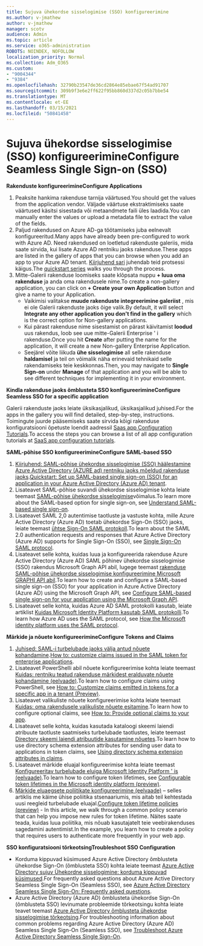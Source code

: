 ```yaml
---
title: Sujuva ühekordse sisselogimise (SSO) konfigureerimine
ms.author: v-jmathew
author: v-jmathew
manager: scotv
audience: Admin
ms.topic: article
ms.service: o365-administration
ROBOTS: NOINDEX, NOFOLLOW
localization_priority: Normal
ms.collection: Adm_O365
ms.custom:
- "9004344"
- "9384"
ms.openlocfilehash: 32790b23547de36cd2864e85ebae67f54ad91707
ms.sourcegitcommit: 309b9f3e6e2ff622f95bb860d337d2c05b7bbe54
ms.translationtype: MT
ms.contentlocale: et-EE
ms.lasthandoff: 03/15/2021
ms.locfileid: "50841458"
---
```

# <a name="configure-seamless-single-sign-on-sso"></a><span data-ttu-id="c448f-102">Sujuva ühekordse sisselogimise (SSO) konfigureerimine</span><span class="sxs-lookup"><span data-stu-id="c448f-102">Configure Seamless Single Sign-on (SSO)</span></span>

<span data-ttu-id="c448f-103">**Rakenduste konfigureerimine**</span><span class="sxs-lookup"><span data-stu-id="c448f-103">**Configure Applications**</span></span>

1. <span data-ttu-id="c448f-104">Peaksite hankima rakenduse tarnija väärtused.</span><span class="sxs-lookup"><span data-stu-id="c448f-104">You should get the values from the application vendor.</span></span> <span data-ttu-id="c448f-105">Väljade väärtuse ekstraktimiseks saate väärtused käsitsi sisestada või metaandmete faili üles laadida.</span><span class="sxs-lookup"><span data-stu-id="c448f-105">You can manually enter the values or upload a metadata file to extract the value of the fields.</span></span>
2. <span data-ttu-id="c448f-106">Paljud rakendused on Azure AD-ga töötamiseks juba eelnevalt konfigureeritud.</span><span class="sxs-lookup"><span data-stu-id="c448f-106">Many apps have already been pre-configured to work with Azure AD.</span></span> <span data-ttu-id="c448f-107">Need rakendused on loetletud rakenduste galeriis, mida saate sirvida, kui lisate Azure AD rentniku jaoks rakenduse.</span><span class="sxs-lookup"><span data-stu-id="c448f-107">These apps are listed in the gallery of apps that you can browse when you add an app to your Azure AD tenant.</span></span> <span data-ttu-id="c448f-108">[Kiirjuhend sari](https://docs.microsoft.com/azure/active-directory/manage-apps/add-application-portal-configure) juhendab teid protsessi käigus.</span><span class="sxs-lookup"><span data-stu-id="c448f-108">The [quickstart series](https://docs.microsoft.com/azure/active-directory/manage-apps/add-application-portal-configure) walks you through the process.</span></span>
3. <span data-ttu-id="c448f-109">Mitte-Galerii rakenduse loomiseks saate klõpsata nuppu **+ luua oma rakenduse** ja anda oma rakendusele nime.</span><span class="sxs-lookup"><span data-stu-id="c448f-109">To create a non-gallery application, you can click on **+ Create your own Application** button and give a name to your Application.</span></span>
    - <span data-ttu-id="c448f-110">Vaikimisi valitakse **muude rakenduste integreerimine galeriist** , mis ei ole Galerii rakenduste jaoks õige valik.</span><span class="sxs-lookup"><span data-stu-id="c448f-110">By default, it will select **Integrate any other application you don't find in the gallery** which is the correct option for Non-gallery applications.</span></span>
    - <span data-ttu-id="c448f-111">Kui pärast rakenduse nime sisestamist on pärast käivitamist **loodud** uus rakendus, loob see uue mitte-Galerii Enterprise ' i rakenduse.</span><span class="sxs-lookup"><span data-stu-id="c448f-111">Once you hit **Create** after putting the name for the application, it will create a new Non-gallery Enterprise Application.</span></span>
    - <span data-ttu-id="c448f-112">Seejärel võite liikuda **ühe sisselogimise** all selle rakenduse **haldamisel** ja teil on võimalik näha erinevaid tehnikaid selle rakendamiseks teie keskkonnas.</span><span class="sxs-lookup"><span data-stu-id="c448f-112">Then, you may navigate to **Single Sign-on** under **Manage** of that application and you will be able to see different techniques for implementing it in your environment.</span></span>

<span data-ttu-id="c448f-113">**Kindla rakenduse jaoks õmblusteta SSO konfigureerimine**</span><span class="sxs-lookup"><span data-stu-id="c448f-113">**Configure Seamless SSO for a specific application**</span></span>

<span data-ttu-id="c448f-114">Galerii rakenduste jaoks leiate üksikasjalikud, üksikasjalikud juhised.</span><span class="sxs-lookup"><span data-stu-id="c448f-114">For the apps in the gallery you will find detailed, step-by-step, instructions.</span></span> <span data-ttu-id="c448f-115">Toimingute juurde pääsemiseks saate sirvida kõigi rakenduse konfiguratsiooni õpetuste loendit aadressil [Saas app Configuration Tutorials](https://docs.microsoft.com/azure/active-directory/saas-apps/tutorial-list).</span><span class="sxs-lookup"><span data-stu-id="c448f-115">To access the steps you can browse a list of all app configuration tutorials at [SaaS app configuration tutorials](https://docs.microsoft.com/azure/active-directory/saas-apps/tutorial-list).</span></span>

<span data-ttu-id="c448f-116">**SAML-põhise SSO konfigureerimine**</span><span class="sxs-lookup"><span data-stu-id="c448f-116">**Configure SAML-based SSO**</span></span>

1. <span data-ttu-id="c448f-117">[Kiirjuhend: SAML-põhise ühekordse sisselogimise (SSO) häälestamine Azure Active Directory (AZURE ad) rentniku jaoks mõeldud rakenduse jaoks](https://docs.microsoft.com/azure/active-directory/manage-apps/add-application-portal-setup-sso).</span><span class="sxs-lookup"><span data-stu-id="c448f-117">[Quickstart: Set up SAML-based single sign-on (SSO) for an application in your Azure Active Directory (Azure AD) tenant](https://docs.microsoft.com/azure/active-directory/manage-apps/add-application-portal-setup-sso).</span></span>
2. <span data-ttu-id="c448f-118">Lisateavet SAML-põhise suvandi ühekordse sisselogimise kohta leiate teemast [SAML-põhise ühekordse sisselogimise](https://docs.microsoft.com/azure/active-directory/manage-apps/configure-saml-single-sign-on)võimalus.</span><span class="sxs-lookup"><span data-stu-id="c448f-118">To learn more about the SAML-based option for single sign-on, see [Understand SAML-based single sign-on](https://docs.microsoft.com/azure/active-directory/manage-apps/configure-saml-single-sign-on).</span></span>
3. <span data-ttu-id="c448f-119">Lisateavet SAML 2,0 autentimise taotluste ja vastuste kohta, mille Azure Active Directory (Azure AD) toetab ühekordse Sign-On (SSO) jaoks, leiate teemast [ühtse Sign-On SAML protokoll](https://docs.microsoft.com/azure/active-directory/develop/single-sign-on-saml-protocol).</span><span class="sxs-lookup"><span data-stu-id="c448f-119">To learn about the SAML 2.0 authentication requests and responses that Azure Active Directory (Azure AD) supports for Single Sign-On (SSO), see [Single Sign-On SAML protocol](https://docs.microsoft.com/azure/active-directory/develop/single-sign-on-saml-protocol).</span></span>
4. <span data-ttu-id="c448f-120">Lisateavet selle kohta, kuidas luua ja konfigureerida rakenduse Azure Active Directory (Azure AD) SAML põhinev ühekordse sisselogimise (SSO) rakendus Microsoft Graph API abil, lugege teemast [rakenduse SAML-põhise ühekordse sisselogimise konfigureerimine Microsoft GRAPHI API abil](https://docs.microsoft.com/graph/application-saml-sso-configure-api).</span><span class="sxs-lookup"><span data-stu-id="c448f-120">To learn how to create and configure a SAML-based single sign-on (SSO) for your application in Azure Active Directory (Azure AD) using the Microsoft Graph API, see [Configure SAML-based single sign-on for your application using the Microsoft Graph API](https://docs.microsoft.com/graph/application-saml-sso-configure-api).</span></span>
5. <span data-ttu-id="c448f-121">Lisateavet selle kohta, kuidas Azure AD SAML protokolli kasutab, leiate artiklist [Kuidas Microsoft Identity Platform kasutab SAML protokolli](https://docs.microsoft.com/azure/active-directory/develop/active-directory-saml-protocol-reference).</span><span class="sxs-lookup"><span data-stu-id="c448f-121">To learn how Azure AD uses the SAML protocol, see [How the Microsoft identity platform uses the SAML protocol](https://docs.microsoft.com/azure/active-directory/develop/active-directory-saml-protocol-reference).</span></span>

<span data-ttu-id="c448f-122">**Märkide ja nõuete konfigureerimine**</span><span class="sxs-lookup"><span data-stu-id="c448f-122">**Configure Tokens and Claims**</span></span>

1. <span data-ttu-id="c448f-123">[Juhised: SAML-i turbelubade jaoks välja antud nõuete kohandamine](https://docs.microsoft.com/azure/active-directory/develop/active-directory-saml-claims-customization).</span><span class="sxs-lookup"><span data-stu-id="c448f-123">[How to: customize claims issued in the SAML token for enterprise applications](https://docs.microsoft.com/azure/active-directory/develop/active-directory-saml-claims-customization).</span></span>
2. <span data-ttu-id="c448f-124">Lisateavet PowerShelli abil nõuete konfigureerimise kohta leiate teemast [Kuidas: rentniku teatud rakenduse märkidest eralduvate nõuete kohandamine (eelvaade)](https://docs.microsoft.com/azure/active-directory/develop/active-directory-claims-mapping).</span><span class="sxs-lookup"><span data-stu-id="c448f-124">To learn how to configure claims using PowerShell, see [How to: Customize claims emitted in tokens for a specific app in a tenant (Preview)](https://docs.microsoft.com/azure/active-directory/develop/active-directory-claims-mapping).</span></span>
3. <span data-ttu-id="c448f-125">Lisateavet valikuliste nõuete konfigureerimise kohta leiate teemast [Kuidas: oma rakendusele valikuliste nõuete esitamine](https://docs.microsoft.com/azure/active-directory/develop/active-directory-optional-claims).</span><span class="sxs-lookup"><span data-stu-id="c448f-125">To learn how to configure optional claims, see [How to: Provide optional claims to your app](https://docs.microsoft.com/azure/active-directory/develop/active-directory-optional-claims).</span></span>
4. <span data-ttu-id="c448f-126">Lisateavet selle kohta, kuidas kasutada kataloogi skeemi laiendi atribuute taotluste saatmiseks turbelubade taotlustes, leiate teemast [Directory skeemi laiendi atribuutide kasutamine nõuetes](https://docs.microsoft.com/azure/active-directory/develop/active-directory-schema-extensions).</span><span class="sxs-lookup"><span data-stu-id="c448f-126">To learn how to use directory schema extension attributes for sending user data to applications in token claims, see [Using directory schema extension attributes in claims](https://docs.microsoft.com/azure/active-directory/develop/active-directory-schema-extensions).</span></span>
5. <span data-ttu-id="c448f-127">Lisateavet märkide eluajal konfigureerimise kohta leiate teemast [Konfigureeritav turbelubade eluiga Microsoft Identity Platform ' is (eelvaade)](https://docs.microsoft.com/azure/active-directory/develop/active-directory-configurable-token-lifetimes).</span><span class="sxs-lookup"><span data-stu-id="c448f-127">To learn how to configure token lifetimes, see [Configurable token lifetimes in the Microsoft identity platform (preview)](https://docs.microsoft.com/azure/active-directory/develop/active-directory-configurable-token-lifetimes).</span></span>
6. <span data-ttu-id="c448f-128">[Märkide eluaegsete poliitikate konfigureerimine (eelvaade)](https://docs.microsoft.com/azure/active-directory/develop/configure-token-lifetimes) – selles artiklis me käime ühise poliitika stsenaariumis, mis aitab teil kehtestada uusi reegleid turbelubade eluajal.</span><span class="sxs-lookup"><span data-stu-id="c448f-128">[Configure token lifetime policies (preview)](https://docs.microsoft.com/azure/active-directory/develop/configure-token-lifetimes) - In this article, we walk through a common policy scenario that can help you impose new rules for token lifetime.</span></span> <span data-ttu-id="c448f-129">Näites saate teada, kuidas luua poliitika, mis nõuab kasutajatelt teie veebirakenduses sagedamini autentimist.</span><span class="sxs-lookup"><span data-stu-id="c448f-129">In the example, you learn how to create a policy that requires users to authenticate more frequently in your web app.</span></span>

<span data-ttu-id="c448f-130">**SSO konfiguratsiooni tõrkeotsing**</span><span class="sxs-lookup"><span data-stu-id="c448f-130">**Troubleshoot SSO Configuration**</span></span>

- <span data-ttu-id="c448f-131">Korduma kippuvad küsimused Azure Active Directory õmblusteta ühekordse Sign-On (õmblusteta SSO) kohta leiate teemast [Azure Active Directory sujuv Ühekordne sisselogimine: korduma kippuvad küsimused](https://docs.microsoft.com/azure/active-directory/hybrid/how-to-connect-sso-faq).</span><span class="sxs-lookup"><span data-stu-id="c448f-131">For frequently asked questions about Azure Active Directory Seamless Single Sign-On (Seamless SSO), see [Azure Active Directory Seamless Single Sign-On: Frequently asked questions](https://docs.microsoft.com/azure/active-directory/hybrid/how-to-connect-sso-faq).</span></span>
- <span data-ttu-id="c448f-132">Azure Active Directory (Azure AD) õmblusteta ühekordse Sign-On (õmblusteta SSO) levinumate probleemide tõrkeotsingu kohta leiate teavet teemast [Azure Active Directory õmblusteta ühekordse sisselogimise tõrkeotsing](https://docs.microsoft.com/azure/active-directory/hybrid/tshoot-connect-sso).</span><span class="sxs-lookup"><span data-stu-id="c448f-132">For troubleshooting information about common problems regarding Azure Active Directory (Azure AD) Seamless Single Sign-On (Seamless SSO), see [Troubleshoot Azure Active Directory Seamless Single Sign-On](https://docs.microsoft.com/azure/active-directory/hybrid/tshoot-connect-sso).</span></span>
